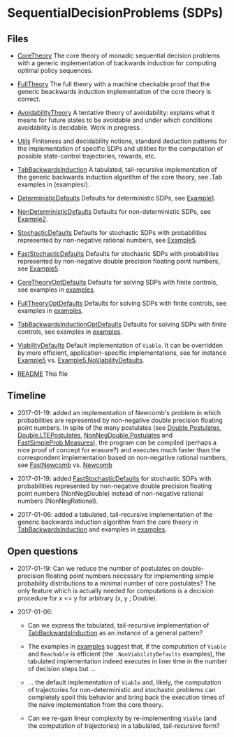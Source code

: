 # SequentialDecisionProblems (SDPs)

## Files

* [CoreTheory](CoreTheory.lidr) The core theory of monadic sequential
  decision problems with a generic implementation of backwards induction
  for computing optimal policy sequences.

* [FullTheory](FullTheory.lidr) The full theory with a machine checkable
  proof that the generic beackwards induction implementation of the core
  theory is correct.

* [AvoidabilityTheory](AvoidabilityTheory.lidr) A tentative theory of
  avoidability: explains what it means for future states to be avoidable
  and under which conditions avoidability is decidable. Work in
  progress.

* [Utils](Utils.lidr) Finiteness and decidability notions, standard
  deduction patterns for the implementation of specific SDPs and
  utilities for the computation of possible state-control trajectories,
  rewards, etc.

* [TabBackwardsInduction](TabBackwardsInduction.lidr) A tabulated,
  tail-recursive implementation of the generic backwards induction
  algorithm of the core theory, see .Tab examples in (examples/).

* [DeterministicDefaults](DeterministicDefaults.lidr) Defaults for
  deterministic SDPs, see [Example1](examples/Example1.lidr).

* [NonDeterministicDefaults](NonDeterministicDefaults.lidr) Defaults for
  non-deterministic SDPs, see [Example2](examples/Example2.lidr).

* [StochasticDefaults](StochasticDefaults.lidr) Defaults for stochastic
  SDPs with probabilities represented by non-negative rational numbers,
  see [Example5](examples/Example5.lidr).

* [FastStochasticDefaults](FastStochasticDefaults.lidr) Defaults for
  stochastic SDPs with probabilities represented by non-negative double
  precision floating point numbers, see
  [Example5](examples/Example5.lidr).

* [CoreTheoryOptDefaults](CoreTheoryOptDefaults.lidr) Defaults for
  solving SDPs with finite controls, see examples in
  [examples](examples/).

* [FullTheoryOptDefaults](FullTheoryOptDefaults.lidr) Defaults for
  solving SDPs with finite controls, see examples in
  [examples](examples/).

* [TabBackwardsInductionOptDefaults](TabBackwardsInductionOptDefaults.lidr)
  Defaults for solving SDPs with finite controls, see examples in
  [examples](examples/).

* [ViabilityDefaults](ViabilityDefaults.lidr) Default implementation of
  `Viable`. It can be overridden by more efficient, application-specific
  implementations, see for instance [Example5](examples/Example5.lidr)
  vs. [Example5.NoViabilityDefaults](examples/Example5.NoViabilityDefaults.lidr).

* [README](README.md) This file


## Timeline

* 2017-01-19: added an implementation of Newcomb's problem in which
  probabilities are represented by non-negative double precision
  floating point numbers. In spite of the many postulates (see
  [Double.Postulates](Double/Postulates.lidr),
  [Double.LTEPostulates](Double/LTEPostulates.lidr),
  [NonNegDouble.Postulates](NonNegDouble/Postulates.lidr) and
  [FastSimpleProb.Measures](FastSimpleProb/Measures.lidr)), the program
  can be compiled (perhaps a nice proof of concept for erasure?)  and
  executes much faster than the correspondent implementation based on
  non-negative rational numbers, see
  [FastNewcomb](applications/FastNewcomb.lidr)
  vs. [Newcomb](applications/Newcomb.lidr)

* 2017-01-19: added
  [FastStochasticDefaults](FastStochasticDefaults.lidr) for stochastic
  SDPs with probabilities represented by non-negative double precision
  floating point numbers (NonNegDouble) instead of non-negative rational
  numbers (NonNegRational).

* 2017-01-06: added a tabulated, tail-recursive implementation of the
  generic backwards induction algorithm from the core theory in
  [TabBackwardsInduction](TabBackwardsInduction.lidr) and examples in
  [examples](examples/).
  

## Open questions

* 2017-01-19: Can we reduce the number of postulates on double-precision
  floating point numbers necessary for implementing simple probability
  distributions to a minimal number of core postulates? The only feature
  which is actually needed for computations is a decision procedure for
  x <= y for arbitrary (x, y ; Double).

* 2017-01-06:

    * Can we express the tabulated, tail-recursive implementation of
       [TabBackwardsInduction](TabBackwardsInduction.lidr) as an
       instance of a general pattern?

    * The examples in [examples](examples/) suggest that, if the
      computation of `Viable` and `Reachable` is efficient (the
      `.NonViabilityDefaults` examples), the tabulated implementation
      indeed executes in liner time in the number of decision steps but
      ...

    * ... the default implementation of `Viable` and, likely, the
      computation of trajectories for non-deterministic and stochastic
      problems can completely spoil this behavior and bring back the
      execution times of the naive implementation from the core theory.

    * Can we re-gain linear complexity by re-implementing `Viable` (and
      the computation of trajectories) in a tabulated, tail-recursive
      form?



